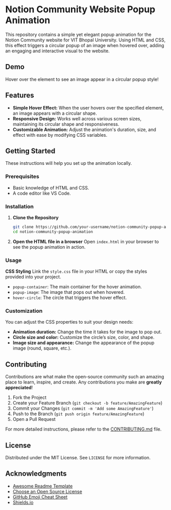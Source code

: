# Notion Community Website Popup Animation

This repository contains a simple yet elegant popup animation for the Notion Community website for VIT Bhopal University. Using HTML and CSS, this effect triggers a circular popup of an image when hovered over, adding an engaging and interactive visual to the website. 

## Demo

Hover over the element to see an image appear in a circular popup style!

## Features

- **Simple Hover Effect:** When the user hovers over the specified element, an image appears with a circular shape.
- **Responsive Design:** Works well across various screen sizes, maintaining its circular shape and responsiveness.
- **Customizable Animation:** Adjust the animation's duration, size, and effect with ease by modifying CSS variables.

## Getting Started

These instructions will help you set up the animation locally.

### Prerequisites

- Basic knowledge of HTML and CSS.
- A code editor like VS Code.

### Installation

1. **Clone the Repository**
   ```bash
   git clone https://github.com/your-username/notion-community-popup-animation.git
   cd notion-community-popup-animation
   ```

2. **Open the HTML file in a browser**
   Open `index.html` in your browser to see the popup animation in action.

### Usage

 **CSS Styling**
   Link the `style.css` file in your HTML or copy the styles provided into your project.

   - `popup-container`: The main container for the hover animation.
   - `popup-image`: The image that pops out when hovered.
   - `hover-circle`: The circle that triggers the hover effect.

### Customization

You can adjust the CSS properties to suit your design needs:
- **Animation duration:** Change the time it takes for the image to pop out.
- **Circle size and color:** Customize the circle’s size, color, and shape.
- **Image size and appearance:** Change the appearance of the popup image (round, square, etc.).

## Contributing

Contributions are what make the open-source community such an amazing place to learn, inspire, and create. Any contributions you make are **greatly appreciated**!

1. Fork the Project
2. Create your Feature Branch (`git checkout -b feature/AmazingFeature`)
3. Commit your Changes (`git commit -m 'Add some AmazingFeature'`)
4. Push to the Branch (`git push origin feature/AmazingFeature`)
5. Open a Pull Request

For more detailed instructions, please refer to the [CONTRIBUTING.md](CONTRIBUTING.md) file.

## License

Distributed under the MIT License. See `LICENSE` for more information.

## Acknowledgments

- [Awesome Readme Template](https://github.com/matiassingers/awesome-readme)
- [Choose an Open Source License](https://choosealicense.com)
- [GitHub Emoji Cheat Sheet](https://www.webpagefx.com/tools/emoji-cheat-sheet)
- [Shields.io](https://shields.io/)

